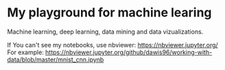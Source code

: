 # My playground for machine learing
Machine learning, deep learning, data mining and data vizualizations.

If You can't see my notebooks, use nbviewer: https://nbviewer.jupyter.org/
For example: https://nbviewer.jupyter.org/github/dawis96/working-with-data/blob/master/mnist_cnn.ipynb
